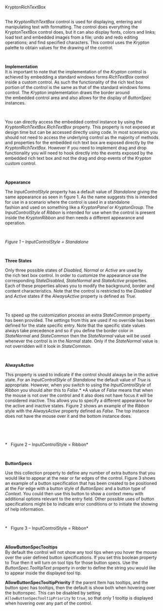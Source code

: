 KryptonRichTextBox  
 

The *KryptonRichTextBox* control is used for displaying, entering and
manipulating text with formatting. The control does everything the
KryptonTextBox control does, but it can also display fonts, colors and links;
load text and embedded images from a file; undo and redo editing operations; and
find specified characters. This control uses the *Krypton* palette to obtain
values for the drawing of the control.

 

**Implementation**  
It is important to note that the implementation of the *Krypton* control is
achieved by embedding a standard windows forms *RichTextBox* control inside a
custom control. As such the functionality of the rich text box portion of the
control is the same as that of the standard windows forms control. The *Krypton*
implementation draws the border around the embedded control area and also allows
for the display of *ButtonSpec* instances.

 

You can directly access the embedded control instance by using the
*KryptonRichTextBox.RichTextBox* property. This property is not exposed at
design time but can be accessed directly using code. In most scenarios you
should not need to access the underlying control as the majority of methods and
properties for the embedded rich text box are exposed directly by the
*KryptonRichTextBox*. However if you need to implement drag and drop
functionality you will need to hook directly into the events exposed by the
embedded rich text box and not the drag and drop events of the *Krypton* custom
control.

 

**Appearance**  

The *InputControlStyle* property has a default value of *Standalone* giving the
same appearance as seen in figure 1. As the name suggests this is intended for
use in a scenario where the control is used in a standalone fashion and used
on something like a *KryptonPanel* or *KryptonGroup*. The *InputControlStyle* of
*Ribbon* is intended for use when the control is present inside the
*KryptonRibbon* and then needs a different appearance and operation.

 

*Figure 1 – InputControlStyle = Standalone*

 

**Three States**

Only three possible states of *Disabled, Normal* or *Active* are used by
the rich text box control. In order to customize the appearance use the
corresponding *StateDisabled, StateNormal* and *StateActive* properties. Each of
these properties allows you to modify the background, border and content
characteristics. Note that the control is restricted to the *Disabled* and
*Active* states if the *AlwaysActive* property is defined as *True*.

 

To speed up the customization process an extra *StateCommon* property has been
provided. The settings from this are used if no override has been defined for
the state specific entry. Note that the specific state values always take
precedence and so if you define the border color in *StateNormal* and
*StateCommon* then the *StateNormal* value will be used whenever the control is
in the *Normal* state. Only if the *StateNormal* value is not overridden will it
look in *StateCommon.*

 

**AlwaysActive**

This property is used to indicate if the control should always be in the active
state. For an *InputControlStyle* of *Standalone* the default value of *True* is
appropriate. However, when you switch to using the *InputControlStyle* of
*Ribbon* you should alter this to *False*.* *A value of *False* means that when
the mouse is not over the control and it also does not have focus it will be
considered inactive. This allows you to specify a different appearance for the
active and inactive states. Figure 2 shows an example of the *Ribbon* style with
the *AlwaysActive* property defined as *False*. The top instance does not have
the mouse over it and the bottom instance does.

 

 

*   Figure 2 – InputControlStyle = Ribbon*

 

**ButtonSpecs**

Use this collection property to define any number of extra buttons that you
would like to appear at the near or far edges of the control. Figure 3 shows an
example of a button specification that has been created to be positioned at
the *Far* edge with a button style of *ButtonSpec* and a button type of
*Context*. You could then use this button to show a context menu with additional
options relevant to the entry field. Other possible uses of button
specifications might be to indicate error conditions or to initiate the showing
of help information.

 

*   Figure 3 – InputControlStyle = Ribbon*

 

**AllowButtonSpecTooltips**  
By default the control will not show any tool tips when you hover the mouse over
the user defined button specifications. If you set this boolean property to
*True* then it will turn on tool tips for those button specs. Use the
*ButtonSpec.TooltipText* property in order to define the string you would like
to appear inside the displayed tool tip.

**AllowButtonSpecTooltipPriority**
If the parent Item has tooltips, and the button spec has tooltips, then
the default is show both when hovering over the buttonspec. This can be disabled 
by setting `AllowButtonSpecTooltipPriority` to `true`, so that only 1 tooltip is
displayed when hovering over any part of the control.